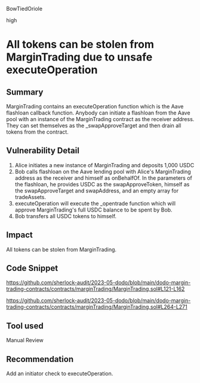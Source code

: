 BowTiedOriole

high

# All tokens can be stolen from MarginTrading due to unsafe executeOperation

## Summary

MarginTrading contains an executeOperation function which is the Aave flashloan callback function. Anybody can initiate a flashloan from the Aave pool with an instance of the MarginTrading contract as the receiver address. They can set themselves as the _swapApproveTarget and then drain all tokens from the contract.

## Vulnerability Detail

1. Alice initiates a new instance of MarginTrading and deposits 1,000 USDC
2. Bob calls flashloan on the Aave lending pool with Alice's MarginTrading address as the receiver and himself as onBehalfOf. In the parameters of the flashloan, he provides USDC as the swapApproveToken, himself as the swapApproveTarget and swapAddress, and an empty array for tradeAssets.
4. executeOperation will execute the _opentrade function which will approve MarginTrading's full USDC balance to be spent by Bob.
5. Bob transfers all USDC tokens to himself.

## Impact

All tokens can be stolen from MarginTrading.

## Code Snippet

https://github.com/sherlock-audit/2023-05-dodo/blob/main/dodo-margin-trading-contracts/contracts/marginTrading/MarginTrading.sol#L121-L162

https://github.com/sherlock-audit/2023-05-dodo/blob/main/dodo-margin-trading-contracts/contracts/marginTrading/MarginTrading.sol#L264-L271

## Tool used

Manual Review

## Recommendation

Add an initiator check to executeOperation.
